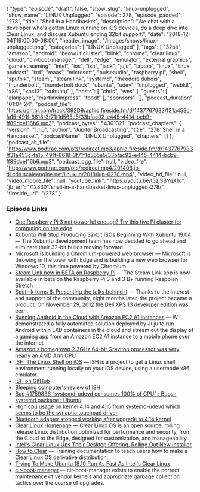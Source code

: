 {
  "type": "episode",
  "draft": false,
  "show_slug": "linux-unplugged",
  "show_name": "LINUX Unplugged",
  "episode": 278,
  "episode_padded": "278",
  "title": "Shell in a Handbasket",
  "description": "We chat with a developer who's gotten Linux running on iOS devices, do a deep dive into Clear Linux, and discuss Xubuntu ending 32bit support.",
  "date": "2018-12-04T19:00:00-08:00",
  "header_image": "/images/shows/linux-unplugged.png",
  "categories": [
    "LINUX Unplugged"
  ],
  "tags": [
    "32bit",
    "amazon",
    "android",
    "beowulf cluster",
    "blink",
    "chrome",
    "clear linux",
    "cloud",
    "clr-boot-manager",
    "dell",
    "edge",
    "emulator",
    "external graphics",
    "game streaming",
    "intel",
    "ios",
    "ish",
    "jack",
    "juju",
    "laptop",
    "linux",
    "linux podcast",
    "lxd",
    "maas",
    "microsoft",
    "pulseaudio",
    "raspberry pi",
    "shell",
    "sputnik",
    "steam",
    "steam link",
    "systemd",
    "theodore dubois",
    "thunderbolt",
    "thunderbolt dock",
    "ubuntu",
    "udev",
    "unplugged",
    "webkit",
    "x86",
    "xps13",
    "xubuntu"
  ],
  "hosts": [
    "chris",
    "wes"
  ],
  "guests": [
    "alanpope",
    "martinwimpress",
    "tbodt"
  ],
  "sponsors": [],
  "podcast_duration": "01:04:24",
  "podcast_file": "https://chtbl.com/track/392D9/aphid.fireside.fm/d/1437767933/f31a453c-fa15-491f-8618-3f71f1d565e5/33bfac92-e445-4414-bcb9-ff89dcef16b6.mp3",
  "podcast_bytes": 54301321,
  "podcast_chapters": {
    "version": "1.1.0",
    "author": "Jupiter Broadcasting",
    "title": "278: Shell in a Handbasket",
    "podcastName": "LINUX Unplugged",
    "chapters": []
  },
  "podcast_alt_file": "http://www.podtrac.com/pts/redirect.mp3/aphid.fireside.fm/d/1437767933/f31a453c-fa15-491f-8618-3f71f1d565e5/33bfac92-e445-4414-bcb9-ff89dcef16b6.mp3",
  "podcast_ogg_file": null,
  "video_file": "http://www.podtrac.com/pts/redirect.mp4/201406.jb-dl.cdn.scaleengine.net/linuxun/2018/lup-0278.mp4",
  "video_hd_file": null,
  "video_mobile_file": null,
  "youtube_link": "https://youtu.be/t5zjSBYqX1o",
  "jb_url": "/128301/shell-in-a-handbasket-linux-unplugged-278/",
  "fireside_url": "/278"
}


### Episode Links

  * [One Raspberry Pi 3 not powerful enough? Try this five Pi cluster for computing on the edge](https://www.techrepublic.com/article/one-raspberry-pi-3-not-powerful-enough-try-this-five-pi-cluster-designed-for-edge-computing/?ftag=COS-05-10aaa0g "One Raspberry Pi 3 not powerful enough? Try this five Pi cluster for computing on the edge")
  * [Xubuntu Will Stop Producing 32-bit ISOs Beginning With Xubuntu 19.04](https://www.phoronix.com/scan.php?page=news_item&px=Xubuntu-No-More-32-bit "Xubuntu Will Stop Producing 32-bit ISOs Beginning With Xubuntu 19.04") — The Xubuntu development team has now decided to go ahead and eliminate their 32-bit builds moving forward.
  * [Microsoft is building a Chromium-powered web browser](https://www.windowscentral.com/microsoft-building-chromium-powered-web-browser-windows-10 "Microsoft is building a Chromium-powered web browser") — Microsoft is throwing in the towel with Edge and is building a new web browser for Windows 10, this time powered by Chromium. 
  * [Steam Link now in BETA on Raspberry Pi](https://steamcommunity.com/app/353380/discussions/0/1743353164093954254/ "Steam Link now in BETA on Raspberry Pi") — The Steam Link app is now available in beta on the Raspberry Pi 3 and 3 B+ running Raspbian Stretch
  * [Sputnik turns 6: Presenting the folks behind it](https://bartongeorge.io/2018/11/29/sputnik-turns-6-presenting-the-folks-behind-it/ "Sputnik turns 6: Presenting the folks behind it") — Thanks to the interest and support of the community, eight months later, the project became a product. On November 29, 2012 the Dell XPS 13 developer edition was born.
  * [Running Android in the Cloud with Amazon EC2 A1 instances](https://blog.ubuntu.com/2018/11/29/running-android-in-the-cloud-with-amazon-ec2-a1-instances "Running Android in the Cloud with Amazon EC2 A1 instances") — W demonstrated a fully automated solution deployed by Juju to run Android within LXD containers in the cloud and stream out the display of a gaming app from an Amazon EC2 A1 instance to a mobile phone over the internet
  * [Amazon's homegrown 2.3GHz 64-bit Graviton processor was very nearly an AMD Arm CPU](https://www.theregister.co.uk/2018/11/27/amazon_aws_graviton_specs/ "Amazon's homegrown 2.3GHz 64-bit Graviton processor was very nearly an AMD Arm CPU")
  * [iSH: The Linux Shell on iOS](https://ish.app/ "iSH: The Linux Shell on iOS") — iSH is a project to get a Linux shell environment running locally on your iOS device, using a usermode x86 emulator.
  * [iSH on GitHub](https://github.com/tbodt/ish "iSH on GitHub")
  * [Bleeping computer's review of iSH](https://www.bleepingcomputer.com/news/linux/ish-an-ios-linux-shell-for-your-iphone-or-ipad/ "Bleeping computer's review of iSH")
  * [Bug #1759836 “systemd-udevd consumes 100% of CPU” : Bugs : systemd package : Ubuntu](https://bugs.launchpad.net/ubuntu/+source/systemd/+bug/1759836 "Bug #1759836 “systemd-udevd consumes 100% of CPU” : Bugs : systemd package : Ubuntu")
  * [High cpu usage on kernel 4.14 and 4.15 from systemd-udevd which seems to be the synaptic touchpad driver](https://forum.manjaro.org/t/high-cpu-usage-on-kernel-4-14-and-4-15-from-systemd-udevd-which-seems-to-be-the-synaptic-touchpad-driver/35972 "High cpu usage on kernel 4.14 and 4.15 from systemd-udevd which seems to be the synaptic touchpad driver")
  * [Bluetooth adapter stopped working after upgrade to 4.14 kernel](https://dev.getsol.us//T5224 "Bluetooth adapter stopped working after upgrade to 4.14 kernel")
  * [Clear Linux Homepage](https://clearlinux.org/ "Clear Linux Homepage") — Clear Linux OS is an open source, rolling release Linux distribution optimized for performance and security, from the Cloud to the Edge, designed for customization, and manageability.
  * [Intel's Clear Linux Ups Their Desktop Offering, Rolling Out New Installer](https://www.phoronix.com/scan.php?page=news_item&px=Clear-Linux-Desktop-Live-Beta&utm_source=feedburner&utm_medium=feed&utm_campaign=Feed%3A+Phoronix+%28Phoronix%29 "Intel's Clear Linux Ups Their Desktop Offering, Rolling Out New Installer")
  * [How to Clear](https://github.com/clearlinux/how-to-clear "How to Clear") — Training documentation to teach users how to make a Clear Linux OS derivative distribution.
  * [Trying To Make Ubuntu 18.10 Run As Fast As Intel's Clear Linux](https://www.phoronix.com/scan.php?page=article&item=ubuntu1810-fast-clear&num=1 "Trying To Make Ubuntu 18.10 Run As Fast As Intel's Clear Linux")
  * [clr-boot-manager](https://github.com/clearlinux/clr-boot-manager "clr-boot-manager") — clr-boot-manager exists to enable the correct maintenance of vendor kernels and appropriate garbage collection tactics over the course of upgrades.


